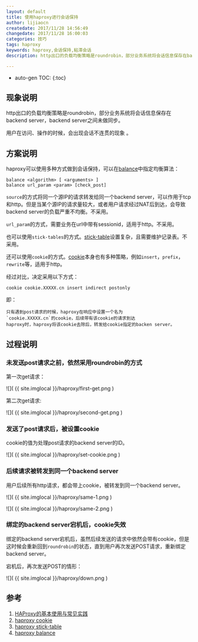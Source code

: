 ```yaml
---
layout: default
title: 使用haproxy进行会话保持
author: lijiaocn
createdate: 2017/11/28 14:56:49
changedate: 2017/11/28 16:00:03
categories: 技巧
tags: haproxy
keywords: haproxy,会话保持,粘滞会话
description: http出口的负载均衡策略是roundrobin，部分业务系统将会话信息保存在backend server

---
```


* auto-gen TOC:
{:toc}

## 现象说明

http出口的负载均衡策略是roundrobin，部分业务系统将会话信息保存在backend server，backend server之间未做同步。

用户在访问、操作的时候，会出现会话不连贯的现象 。

## 方案说明

haproxy可以使用多种方式做到会话保持，可以在[balance][4]中指定均衡算法：

	balance <algorithm> [ <arguments> ]
	balance url_param <param> [check_post]

`source`的方式将同一个源IP的请求转发给同一个backend server，可以作用于tcp和http。但是当某个源IP的请求量较大，或者用户请求经过NAT后到达，会导致backend server的负载严重不均衡。不采用。

`url_param`的方式，需要业务在url中带有sessionid，适用于http。不采用。

也可以使用`stick-tables`的方式。[stick-table][3]设置复杂，且需要维护记录表。不采用。

还可以使用`cookie`的方式。[cookie][2]本身也有多种策略，例如`insert`，`prefix`，`rewrite`等，适用于http。

经过对比，决定采用以下方式：

	cookie cookie.XXXXX.cn insert indirect postonly

即：

	只有遇到post请求的时候，haproxy在响应中设置一个名为
	`cookie.XXXXX.cn`的cookie，后续带有该cookie的请求到达
	haproxy时，haproxy将该cookie去除后，转发给cookie指定的backen server。

## 过程说明

### 未发送post请求之前，依然采用roundrobin的方式

第一次get请求： 

![]( {{ site.imglocal }}/haproxy/first-get.png )

第二次get请求:

![]( {{ site.imglocal }}/haproxy/second-get.png )

### 发送了post请求后，被设置cookie

cookie的值为处理post请求的backend server的ID。

![]( {{ site.imglocal }}/haproxy/set-cookie.png )

### 后续请求被转发到同一个backend server

用户后续所有http请求，都会带上cookie，被转发到同一个backend server。

![]( {{ site.imglocal }}/haproxy/same-1.png )

![]( {{ site.imglocal }}/haproxy/same-2.png )

### 绑定的backend server宕机后，cookie失效

绑定的backend server宕机后，虽然后续发送的请求中依然会带有cookie，但是这时候会重新回到`roundrobin`的状态，直到用户再次发送POST请求，重新绑定backend server。

宕机后，再次发送POST的情形：

![]( {{ site.imglocal }}/haproxy/down.png )

## 参考

1. [HAProxy的基本使用与常见实践][1]
2. [haproxy cookie][2]
3. [haproxy stick-table][3]
4. [haproxy balance][4]

[1]: http://www.lijiaocn.com/%E6%8A%80%E5%B7%A7/2017/06/26/haproxy-usage.html#%E4%BC%9A%E8%AF%9D%E4%BF%9D%E6%8C%81  "HAProxy的基本使用与常见实践" 
[2]: http://cbonte.github.io/haproxy-dconv/1.7/configuration.html#4-cookie "haproxy cookie"
[3]: http://cbonte.github.io/haproxy-dconv/1.7/configuration.html#4-stick-table "haproxy stick-table"
[4]: http://cbonte.github.io/haproxy-dconv/1.7/configuration.html#4.2-balance "haproxy balance"
